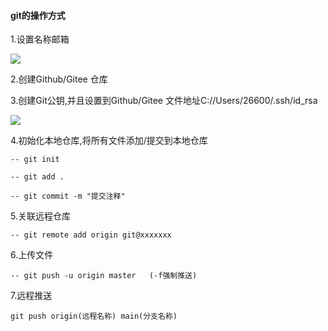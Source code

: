 #### git的操作方式

1.设置名称邮箱

![](https://cdn.nlark.com/yuque/0/2023/png/26515759/1678593942429-ca42da72-d06c-4d0e-938e-99a081b7f31a.png)

2.创建Github/Gitee 仓库

3.创建Git公钥,并且设置到Github/Gitee 文件地址C://Users/26600/.ssh/id_rsa

![](https://cdn.nlark.com/yuque/0/2023/png/26515759/1678594012725-476ed326-3fcf-4e83-9f03-652e888cfb24.png)

4.初始化本地仓库,将所有文件添加/提交到本地仓库
```
-- git init
```
```
-- git add .
```
```
-- git commit -m "提交注释"
```

5.关联远程仓库
```
-- git remote add origin git@xxxxxxx
```

6.上传文件
```
-- git push -u origin master   (-f强制推送)
```

7.远程推送
```
git push origin(远程名称) main(分支名称) 
```
